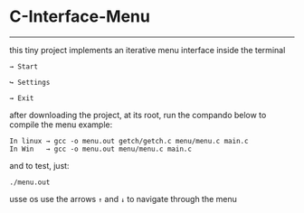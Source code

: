 # C-Interface-Menu

---

this tiny project implements an iterative menu interface inside the terminal

```
→ Start

↪ Settings

⇝ Exit
```

after downloading the project, at its root, run the compando below to compile the menu example:

```
In linux → gcc -o menu.out getch/getch.c menu/menu.c main.c
In Win   → gcc -o menu.out menu/menu.c main.c
```

and to test, just:

```
./menu.out
```
usse os use the arrows `↑` and `↓` to navigate through the menu

